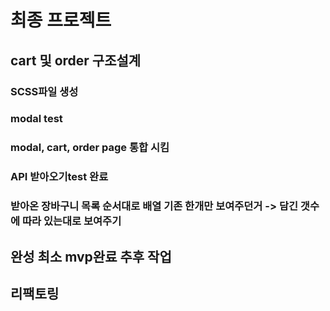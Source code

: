 # 최종 프로젝트

## cart 및 order 구조설계

### SCSS파일 생성

### modal test

### modal, cart, order page 통합 시킴

### API 받아오기test 완료

### 받아온 장바구니 목록 순서대로 배열 기존 한개만 보여주던거 -> 담긴 갯수에 따라 있는대로 보여주기

## 완성 최소 mvp완료 추후 작업

## 리팩토링
